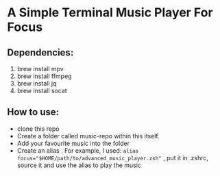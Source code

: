 # A Simple Terminal Music Player For Focus

## Dependencies:

1. brew install mpv
2. brew install ffmpeg
3. brew install jq
4. brew install socat

## How to use:

- clone this repo
- Create a folder called music-repo within this itself.
- Add your favourite music into the folder
- Create an alias . For example, I used: `alias focus="$HOME/path/to/advanced_music_player.zsh"` , put it in .zshrc, source it and use the alias to play the music
